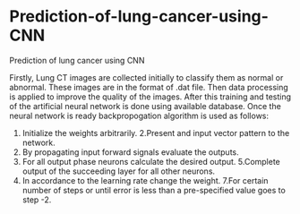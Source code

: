 # Prediction-of-lung-cancer-using-CNN
Prediction of lung cancer using CNN 


Firstly, Lung CT images are collected initially to classify them as normal or abnormal. These images are in the format of .dat file.
Then data processing is applied to improve the quality of the images. After this training and testing of the artificial neural network is done using available database.
Once the neural network is ready backpropogation algorithm is used as follows:

1. Initialize the weights arbitrarily.
2.Present and input vector pattern to the network.
3. By propagating input forward signals evaluate the outputs.
4. For all output phase neurons calculate the desired output.
5.Complete output of the succeeding layer for all other neurons.
6. In accordance to the learning rate change the weight.
7.For certain number of steps or until error is less than a pre-specified value goes to step -2.
